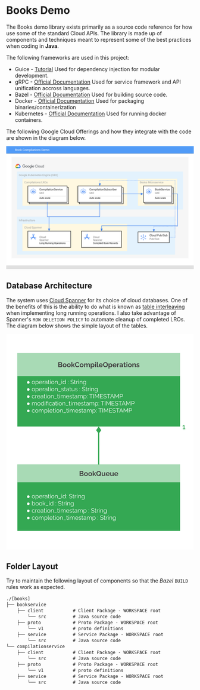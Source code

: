 # Books Demo

The Books demo library exists primarily as a source code reference for how use
some of the standard Cloud APIs.  The library is made up of components and 
techniques meant to represent some of the best practices when coding in **Java**.

The following frameworks are used in this project:

*   Guice - [Tutorial](https://www.tutorialspoint.com/guice/index.htm)
    Used for dependency injection for modular development.
*   gRPC - [Official Documentation](https://grpc.io/)
    Used for service framework and API unification accross languages.
*   Bazel - [Official Documentation](https://bazel.build/)
    Used for building source code.
*   Docker - [Official Documentation](https://docker.com)
    Used for packaging binaries/containerization
*   Kubernetes - [Official Documentation](https://kubernetes.io/)
    Used for running docker containers.

The following Google Cloud Offerings and how they integrate with the code are
shown in the diagram below.

![Books GCP Layout Diagram](./artifacts/books_relation.svg)


## Database Architecture

The system uses [Cloud Spanner](https://cloud.google.com/spanner) for its choice
of cloud databases.  One of the benefits of this is the ability to do what is known
as [table interleaving](https://cloud.google.com/spanner/docs/schema-and-data-model#parent-child)
when implementing long running operations.  I also take advantage of Spanner's
`ROW DELETION POLICY` to automate cleanup of completed LROs.  The diagram below
shows the simple layout of the tables.

![Database ERD Diagram](./artifacts/db_architecture.svg)

## Folder Layout

Try to maintain the following layout of components so that the _Bazel_ `BUILD`
rules work as expected.

```
./[books]
├── bookservice
    ├── client           # Client Package - WORKSPACE root
        └── src          # Java source code
    ├── proto            # Proto Package - WORKSPACE root
        └── v1           # proto definitions
    ├── service          # Service Package - WORKSPACE root
        └── src          # Java source code
└── compilationservice
    ├── client           # Client Package - WORKSPACE root
        └── src          # Java source code
    ├── proto            # Proto Package - WORKSPACE root
        └── v1           # proto definitions
    ├── service          # Service Package - WORKSPACE root
        └── src          # Java source code
```